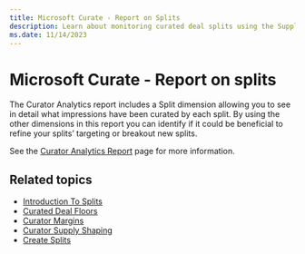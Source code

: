 ```yaml
---
title: Microsoft Curate - Report on Splits
description: Learn about monitoring curated deal splits using the Supply Shaping grid. Analyze spend, performance, and optimize delivery effectively.
ms.date: 11/14/2023
---
```


# Microsoft Curate - Report on splits

The Curator Analytics report includes a Split dimension allowing you to see in detail what impressions have been curated by each split. By using the other dimensions in this report you can identify if it could be beneficial to refine your splits’ targeting or breakout new splits.

See the [Curator Analytics Report](curator-analytics-report.md) page for more information.

## Related topics

- [Introduction To Splits](intro-to-splits.md)
- [Curated Deal Floors](curated-deal-floors.md)
- [Curator Margins](curator-margins.md)
- [Curator Supply Shaping](curator-supply-shaping.md)
- [Create Splits](create-splits.md)
